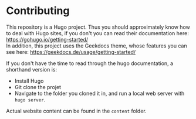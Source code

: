 # Contributing

This repository is a Hugo project. Thus you should approximately know how to deal with Hugo sites, if you don't you can read their documentation here: https://gohugo.io/getting-started/  
In addition, this project uses the Geekdocs theme, whose features you can see here: https://geekdocs.de/usage/getting-started/

If you don't have the time to read through the hugo documentation, a shorthand version is:
- Install Hugo
- Git clone the projet
- Navigate to the folder you cloned it in, and run a local web server with `hugo server`.

Actual website content can be found in the `content` folder. 
